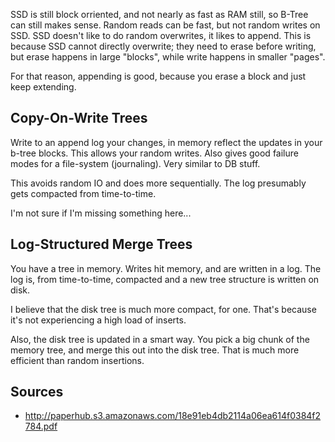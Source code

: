 SSD is still block orriented, and not nearly as fast as RAM still, so
B-Tree can still makes sense. Random reads can be fast, but not random
writes on SSD. SSD doesn't like to do random overwrites, it likes to
append. This is because SSD cannot directly overwrite; they need to
erase before writing, but erase happens in large "blocks", while write
happens in smaller "pages".

For that reason, appending is good, because you erase a block and just
keep extending.

## Copy-On-Write Trees

Write to an append log your changes, in memory reflect the updates in
your b-tree blocks. This allows your random writes. Also gives good
failure modes for a file-system (journaling). Very similar to DB stuff.

This avoids random IO and does more sequentially. The log presumably
gets compacted from time-to-time.

I'm not sure if I'm missing something here...

## Log-Structured Merge Trees

You have a tree in memory. Writes hit memory, and are written in a
log. The log is, from time-to-time, compacted and a new tree structure
is written on disk.

I believe that the disk tree is much more compact, for one. That's
because it's not experiencing a high load of inserts.

Also, the disk tree is updated in a smart way. You pick a big chunk of
the memory tree, and merge this out into the disk tree. That is much
more efficient than random insertions.

## Sources

* http://paperhub.s3.amazonaws.com/18e91eb4db2114a06ea614f0384f2784.pdf
